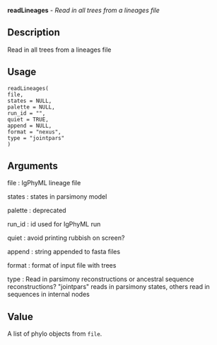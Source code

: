 **readLineages** - *Read in all trees from a lineages file*

Description
--------------------

Read in all trees from a lineages file


Usage
--------------------
```
readLineages(
file,
states = NULL,
palette = NULL,
run_id = "",
quiet = TRUE,
append = NULL,
format = "nexus",
type = "jointpars"
)
```

Arguments
-------------------

file
:   IgPhyML lineage file

states
:   states in parsimony model

palette
:   deprecated

run_id
:   id used for IgPhyML run

quiet
:   avoid printing rubbish on screen?

append
:   string appended to fasta files

format
:   format of input file with trees

type
:   Read in parsimony reconstructions or ancestral sequence
reconstructions? "jointpars" reads in parsimony states, 
others read in sequences in internal nodes




Value
-------------------

A list of phylo objects from `file`.









